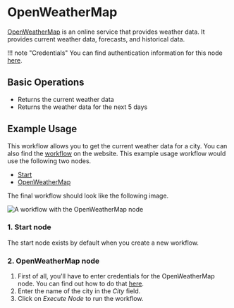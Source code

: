 # OpenWeatherMap

[OpenWeatherMap](https://openweathermap.org/) is an online service that provides weather data. It provides current weather data, forecasts, and historical data.

!!! note "Credentials"
    You can find authentication information for this node [here](/integrations/credentials/openWeatherMap/).


## Basic Operations

* Returns the current weather data
* Returns the weather data for the next 5 days

## Example Usage

This workflow allows you to get the current weather data for a city. You can also find the [workflow](https://n8n.io/workflows/460) on the website. This example usage workflow would use the following two nodes.
- [Start](/integrations/core-nodes/n8n-nodes-base.start/)
- [OpenWeatherMap]()

The final workflow should look like the following image.

![A workflow with the OpenWeatherMap node](/_images/integrations/nodes/openweathermap/workflow.png)

### 1. Start node

The start node exists by default when you create a new workflow.

### 2. OpenWeatherMap node

1. First of all, you'll have to enter credentials for the OpenWeatherMap node. You can find out how to do that [here](/integrations/credentials/openWeatherMap/).
2. Enter the name of the city in the *City* field.
3. Click on *Execute Node* to run the workflow.





